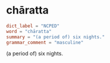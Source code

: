 # chāratta

``` toml
dict_label = "NCPED"
word = "chāratta"
summary = "(a period of) six nights."
grammar_comment = "masculine"
```

(a period of) six nights.

